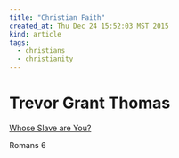 ```yaml
---
title: "Christian Faith"
created_at: Thu Dec 24 15:52:03 MST 2015
kind: article
tags:
  - christians
  - christianity
---
```


# Trevor Grant Thomas

<a href="http://www.trevorgrantthomas.com/" target="_blank">Whose Slave are You?</a>

Romans 6

<!--
html boilerplate
<a href="" target="_blank"></a>
<img src="" width="400px">
-->
